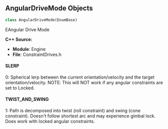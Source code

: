 ## AngularDriveMode Objects

```python
class AngularDriveMode(EnumBase)
```

EAngular Drive Mode

**C++ Source:**

- **Module**: Engine
- **File**: ConstraintDrives.h

<a id="unreal.AngularDriveMode.SLERP"></a>

#### SLERP

0: Spherical lerp between the current orientation/velocity and the target orientation/velocity. NOTE: This will NOT work if any angular constraints are set to Locked.

<a id="unreal.AngularDriveMode.TWIST_AND_SWING"></a>

#### TWIST_AND_SWING

1: Path is decomposed into twist (roll constraint) and swing (cone constraint). Doesn't follow shortest arc and may experience gimbal lock. Does work with locked angular constraints.

<a id="unreal.PhysicsAssetSolverType"></a>